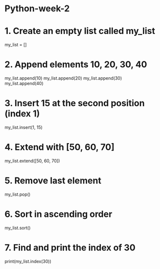# Python-week-2
# 1. Create an empty list called my_list
my_list = []

# 2. Append elements 10, 20, 30, 40
my_list.append(10)
my_list.append(20)
my_list.append(30)
my_list.append(40)

# 3. Insert 15 at the second position (index 1)
my_list.insert(1, 15)

# 4. Extend with [50, 60, 70]
my_list.extend([50, 60, 70])

# 5. Remove last element
my_list.pop()

# 6. Sort in ascending order
my_list.sort()

# 7. Find and print the index of 30
print(my_list.index(30))
